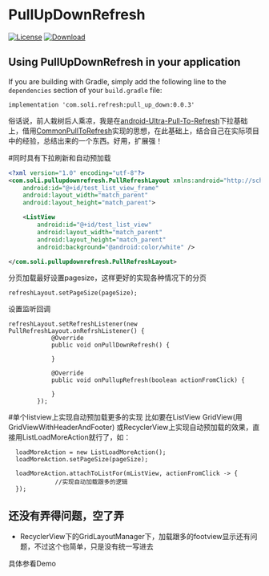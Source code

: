 # PullUpDownRefresh
[![License](https://img.shields.io/badge/license-Apache%202-green.svg)](https://www.apache.org/licenses/LICENSE-2.0)
[![Download](https://api.bintray.com/packages/soli/maven/pull_up_down/images/download.svg) ](https://bintray.com/soli/maven/pull_up_down/_latestVersion)

## Using PullUpDownRefresh in your application

If you are building with Gradle, simply add the following line to the `dependencies` section of your `build.gradle` file:

```
implementation 'com.soli.refresh:pull_up_down:0.0.3'
```

俗话说，前人栽树后人乘凉，我是在[android-Ultra-Pull-To-Refresh](https://github.com/liaohuqiu/android-Ultra-Pull-To-Refresh)下拉基础上，借用[CommonPullToRefresh](https://github.com/Chanven/CommonPullToRefresh)实现的思想，在此基础上，结合自己在实际项目中的经验，总结出来的一个东西。好用，扩展强！

#同时具有下拉刷新和自动预加载
```xml
<?xml version="1.0" encoding="utf-8"?>
<com.soli.pullupdownrefresh.PullRefreshLayout xmlns:android="http://schemas.android.com/apk/res/android"
    android:id="@+id/test_list_view_frame"
    android:layout_width="match_parent"
    android:layout_height="match_parent">

    <ListView
        android:id="@+id/test_list_view"
        android:layout_width="match_parent"
        android:layout_height="match_parent"
        android:background="@android:color/white" />

</com.soli.pullupdownrefresh.PullRefreshLayout>
```
分页加载最好设置pagesize，这样更好的实现各种情况下的分页
```
refreshLayout.setPageSize(pageSize);
```
设置监听回调
```
refreshLayout.setRefreshListener(new PullRefreshLayout.onRefrshListener() {
            @Override
            public void onPullDownRefresh() {
                
            }

            @Override
            public void onPullupRefresh(boolean actionFromClick) {

            }
        });
```

#单个listview上实现自动预加载更多的实现
比如要在ListView GridView(用GridViewWithHeaderAndFooter) 或RecyclerView上实现自动预加载的效果，直接用ListLoadMoreAction就行了，如：
```
  loadMoreAction = new ListLoadMoreAction();
  loadMoreAction.setPageSize(pageSize);
  
  loadMoreAction.attachToListFor(mListView, actionFromClick -> {
             //实现自动加载跟多的逻辑
  });
```

## 还没有弄得问题，空了弄

*  RecyclerView下的GridLayoutManager下，加载跟多的footview显示还有问题，不过这个也简单，只是没有统一写进去



 具体参看Demo
 

